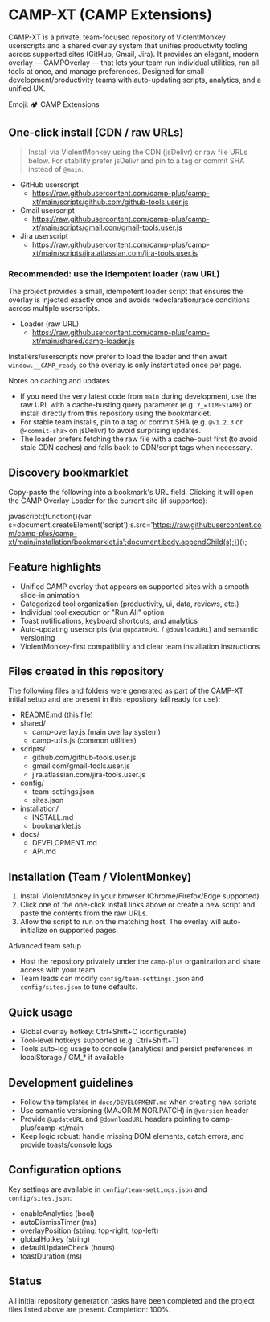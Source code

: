 # CAMP-XT (CAMP Extensions)

CAMP-XT is a private, team-focused repository of ViolentMonkey userscripts and a shared overlay system that unifies productivity tooling across supported sites (GitHub, Gmail, Jira). It provides an elegant, modern overlay — CAMPOverlay — that lets your team run individual utilities, run all tools at once, and manage preferences. Designed for small development/productivity teams with auto-updating scripts, analytics, and a unified UX.

Emoji: 🏕️ CAMP Extensions

## One-click install (CDN / raw URLs)
> Install via ViolentMonkey using the CDN (jsDelivr) or raw file URLs below. For stability prefer jsDelivr and pin to a tag or commit SHA instead of `@main`.

- GitHub userscript
  - https://raw.githubusercontent.com/camp-plus/camp-xt/main/scripts/github.com/github-tools.user.js
- Gmail userscript
  - https://raw.githubusercontent.com/camp-plus/camp-xt/main/scripts/gmail.com/gmail-tools.user.js
- Jira userscript
  - https://raw.githubusercontent.com/camp-plus/camp-xt/main/scripts/jira.atlassian.com/jira-tools.user.js

### Recommended: use the idempotent loader (raw URL)
The project provides a small, idempotent loader script that ensures the overlay is injected exactly once and avoids redeclaration/race conditions across multiple userscripts.

- Loader (raw URL)
  - https://raw.githubusercontent.com/camp-plus/camp-xt/main/shared/camp-loader.js

Installers/userscripts now prefer to load the loader and then await `window.__CAMP_ready` so the overlay is only instantiated once per page.

Notes on caching and updates
- If you need the very latest code from `main` during development, use the raw URL with a cache-busting query parameter (e.g. `?_=TIMESTAMP`) or install directly from this repository using the bookmarklet.
- For stable team installs, pin to a tag or commit SHA (e.g. `@v1.2.3` or `@<commit-sha>` on jsDelivr) to avoid surprising updates.
- The loader prefers fetching the raw file with a cache-bust first (to avoid stale CDN caches) and falls back to CDN/script tags when necessary.

## Discovery bookmarklet
Copy-paste the following into a bookmark's URL field. Clicking it will open the CAMP Overlay Loader for the current site (if supported):

javascript:(function(){var s=document.createElement('script');s.src='https://raw.githubusercontent.com/camp-plus/camp-xt/main/installation/bookmarklet.js';document.body.appendChild(s);})();

## Feature highlights
- Unified CAMP overlay that appears on supported sites with a smooth slide-in animation
- Categorized tool organization (productivity, ui, data, reviews, etc.)
- Individual tool execution or "Run All" option
- Toast notifications, keyboard shortcuts, and analytics
- Auto-updating userscripts (via `@updateURL` / `@downloadURL`) and semantic versioning
- ViolentMonkey-first compatibility and clear team installation instructions

## Files created in this repository
The following files and folders were generated as part of the CAMP-XT initial setup and are present in this repository (all ready for use):

- README.md (this file)
- shared/
  - camp-overlay.js (main overlay system)
  - camp-utils.js (common utilities)
- scripts/
  - github.com/github-tools.user.js
  - gmail.com/gmail-tools.user.js
  - jira.atlassian.com/jira-tools.user.js
- config/
  - team-settings.json
  - sites.json
- installation/
  - INSTALL.md
  - bookmarklet.js
- docs/
  - DEVELOPMENT.md
  - API.md

## Installation (Team / ViolentMonkey)
1. Install ViolentMonkey in your browser (Chrome/Firefox/Edge supported).
2. Click one of the one-click install links above or create a new script and paste the contents from the raw URLs.
3. Allow the script to run on the matching host. The overlay will auto-initialize on supported pages.

Advanced team setup
- Host the repository privately under the `camp-plus` organization and share access with your team.
- Team leads can modify `config/team-settings.json` and `config/sites.json` to tune defaults.

## Quick usage
- Global overlay hotkey: Ctrl+Shift+C (configurable)
- Tool-level hotkeys supported (e.g. Ctrl+Shift+T)
- Tools auto-log usage to console (analytics) and persist preferences in localStorage / GM_* if available

## Development guidelines
- Follow the templates in `docs/DEVELOPMENT.md` when creating new scripts
- Use semantic versioning (MAJOR.MINOR.PATCH) in `@version` header
- Provide `@updateURL` and `@downloadURL` headers pointing to camp-plus/camp-xt/main
- Keep logic robust: handle missing DOM elements, catch errors, and provide toasts/console logs

## Configuration options
Key settings are available in `config/team-settings.json` and `config/sites.json`:
- enableAnalytics (bool)
- autoDismissTimer (ms)
- overlayPosition (string: top-right, top-left)
- globalHotkey (string)
- defaultUpdateCheck (hours)
- toastDuration (ms)

## Status
All initial repository generation tasks have been completed and the project files listed above are present. Completion: 100%.

<!-- No license and no contact information in accordance with project policy -->
